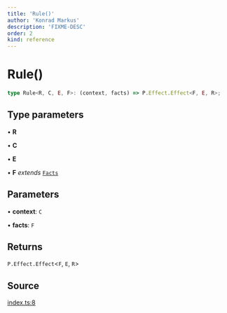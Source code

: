 ```yaml
---
title: 'Rule()'
author: 'Konrad Markus'
description: 'FIXME-DESC'
order: 2
kind: reference
---
```


# Rule()

```ts
type Rule<R, C, E, F>: (context, facts) => P.Effect.Effect<F, E, R>;
```

## Type parameters

• **R**

• **C**

• **E**

• **F** _extends_ [`Facts`](/projects/konkerdev-tiny-rules-fp/reference/type-aliases/facts)

## Parameters

• **context**: `C`

• **facts**: `F`

## Returns

`P.Effect.Effect`\<`F`, `E`, `R`\>

## Source

[index.ts:8](https://github.com/konkerdotdev/tiny-rules-fp/blob/fcc48fe23550c06b9079db840fa9b2e3d8cffc09/src/index.ts#L8)
